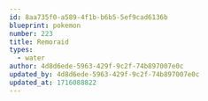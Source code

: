 ```yaml
---
id: 8aa735f0-a589-4f1b-b6b5-5ef9cad6136b
blueprint: pokemon
number: 223
title: Remoraid
types:
  - water
author: 4d8d6ede-5963-429f-9c2f-74b897007e0c
updated_by: 4d8d6ede-5963-429f-9c2f-74b897007e0c
updated_at: 1716088822
---
```

